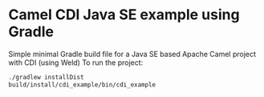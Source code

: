 # Camel CDI Java SE example using Gradle

Simple minimal Gradle build file for a Java SE based Apache Camel project with CDI (using Weld)
To run the project:

```sh
./gradlew installDist
build/install/cdi_example/bin/cdi_example
``` 
